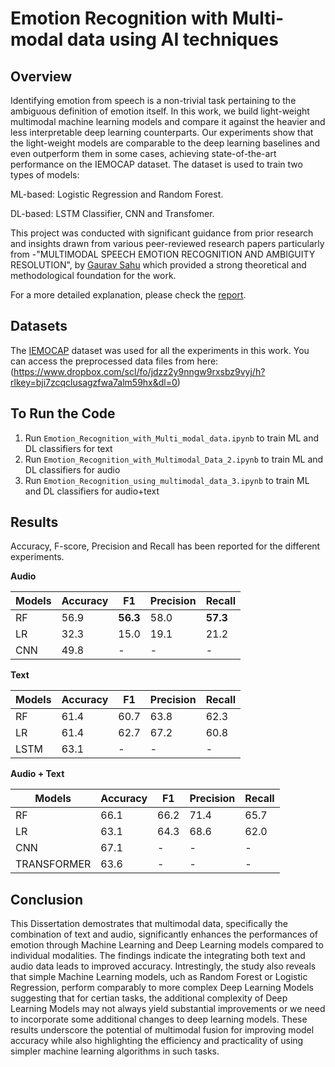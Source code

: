 # Emotion Recognition with Multi-modal data using AI techniques
## Overview
Identifying emotion from speech is a non-trivial task pertaining to the ambiguous definition of emotion itself. In this work, we build light-weight multimodal machine learning models and compare it against the heavier and less interpretable deep learning counterparts. Our experiments show that the light-weight models are comparable to the deep learning baselines and even outperform them in some cases, achieving state-of-the-art performance on the IEMOCAP dataset.
The dataset is used to train two types of models:

ML-based: Logistic Regression and Random Forest.

DL-based: LSTM Classifier, CNN and Transfomer.

This project was conducted with significant guidance from prior research and insights drawn from various peer-reviewed research papers particularly from -"MULTIMODAL SPEECH EMOTION RECOGNITION AND AMBIGUITY RESOLUTION", by [Gaurav Sahu](https://github.com/Anshika101/Minor_Dissertation/blob/main/Paper%20Review.pdf) which provided a strong theoretical and methodological foundation for the work.

For a more detailed explanation, please check the [report](https://github.com/Anshika101/Minor_Dissertation/blob/main/Report%20(1).pdf).
## Datasets
The [IEMOCAP](https://github.com/Anshika101/Minor_Dissertation/blob/main/IEMOCAP.pdf) dataset was used for all the experiments in this work.
You can access the preprocessed data files from here:
(https://www.dropbox.com/scl/fo/jdzz2y9nngw9rxsbz9vyj/h?rlkey=bji7zcqclusagzfwa7alm59hx&dl=0)
## To Run the Code
1. Run `Emotion_Recognition_with_Multi_modal_data.ipynb` to train ML and DL classifiers for text
2. Run `Emotion_Recognition_with_Multimodal_Data_2.ipynb` to train ML and DL classifiers for audio
3. Run `Emotion_Recognition_using_multimodal_data_3.ipynb` to train ML and DL classifiers for audio+text
## Results
Accuracy, F-score, Precision and Recall has been reported for the different experiments.

**Audio**

Models | Accuracy | F1 | Precision | Recall
---|---|---|---|---
RF | 56.9 | **56.3** | 58.0 | **57.3**
LR | 32.3 | 15.0 | 19.1 | 21.2
CNN | 49.8 | - | - | -

**Text**

Models | Accuracy | F1 | Precision | Recall
---|---|---|---|---
RF | 61.4 | 60.7 | 63.8 | 62.3
LR | 61.4 | 62.7 | 67.2 | 60.8
LSTM | 63.1 | - | - | -

**Audio + Text**

Models | Accuracy | F1 | Precision | Recall
---|---|---|---|---
RF | 66.1 | 66.2 | 71.4 | 65.7
LR | 63.1 | 64.3 | 68.6 | 62.0
CNN | 67.1 | - | - | -
TRANSFORMER | 63.6 | - | - | -
## Conclusion
This Dissertation demostrates that multimodal data, specifically the combination of text and audio, significantly enhances the performances of emotion through Machine Learning and Deep Learning models compared to individual modalities.
The findings indicate the integrating both text and audio data leads to improved accuracy. Intrestingly, the study also reveals that simple Machine Learning models, uch as Random Forest or Logistic Regression, perform comparably to more complex Deep Learning Models suggesting that for certian tasks, the additional complexity of Deep Learning Models may not always yield substantial improvements or we need to incorporate some additional changes to deep learning models.
These results underscore the potential of multimodal fusion for improving model accuracy while also highlighting the efficiency and practicality of using simpler machine learning algorithms in such tasks. 

